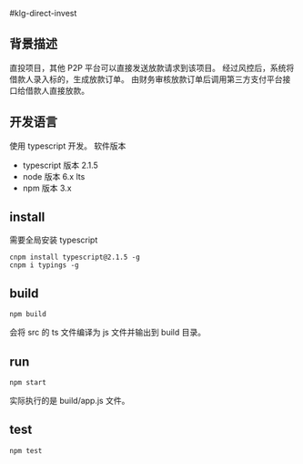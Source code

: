 #klg-direct-invest
## 背景描述
直投项目，其他 P2P 平台可以直接发送放款请求到该项目。
经过风控后，系统将借款人录入标的，生成放款订单。
由财务审核放款订单后调用第三方支付平台接口给借款人直接放款。

## 开发语言
使用 typescript 开发。
软件版本
- typescript  版本 2.1.5
- node 版本 6.x  lts
- npm 版本 3.x

## install
需要全局安装 typescript

```
cnpm install typescript@2.1.5 -g
cnpm i typings -g
```

## build

```
npm build
```

会将 src 的 ts 文件编译为 js 文件并输出到 build 目录。

## run

```
npm start
```

实际执行的是 build/app.js 文件。

## test

```
npm test
```

